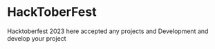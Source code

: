 # HackToberFest
Hacktoberfest 2023 here accepted any projects and Development and develop your project
